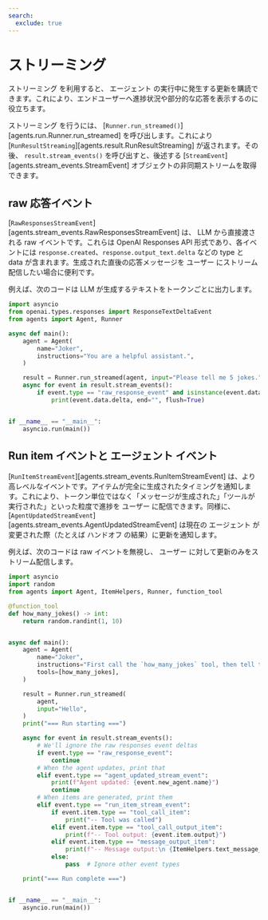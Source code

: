 ```yaml
---
search:
  exclude: true
---
```

# ストリーミング

ストリーミング を利用すると、 エージェント の実行中に発生する更新を購読できます。これにより、エンドユーザーへ進捗状況や部分的な応答を表示するのに役立ちます。

ストリーミング を行うには、 [`Runner.run_streamed()`][agents.run.Runner.run_streamed] を呼び出します。これにより [`RunResultStreaming`][agents.result.RunResultStreaming] が返されます。その後、 `result.stream_events()` を呼び出すと、後述する [`StreamEvent`][agents.stream_events.StreamEvent] オブジェクトの非同期ストリームを取得できます。

## raw 応答イベント

[`RawResponsesStreamEvent`][agents.stream_events.RawResponsesStreamEvent] は、 LLM から直接渡される raw イベントです。これらは OpenAI Responses API 形式であり、各イベントには `response.created`、`response.output_text.delta` などの type と data が含まれます。生成された直後の応答メッセージを ユーザー にストリーム配信したい場合に便利です。

例えば、次のコードは LLM が生成するテキストをトークンごとに出力します。

```python
import asyncio
from openai.types.responses import ResponseTextDeltaEvent
from agents import Agent, Runner

async def main():
    agent = Agent(
        name="Joker",
        instructions="You are a helpful assistant.",
    )

    result = Runner.run_streamed(agent, input="Please tell me 5 jokes.")
    async for event in result.stream_events():
        if event.type == "raw_response_event" and isinstance(event.data, ResponseTextDeltaEvent):
            print(event.data.delta, end="", flush=True)


if __name__ == "__main__":
    asyncio.run(main())
```

## Run item イベントと エージェント イベント

[`RunItemStreamEvent`][agents.stream_events.RunItemStreamEvent] は、より高レベルなイベントです。アイテムが完全に生成されたタイミングを通知します。これにより、トークン単位ではなく「メッセージが生成された」「ツールが実行された」といった粒度で進捗を ユーザー に配信できます。同様に、 [`AgentUpdatedStreamEvent`][agents.stream_events.AgentUpdatedStreamEvent] は現在の エージェント が変更された際（たとえば ハンドオフ の結果）に更新を通知します。

例えば、次のコードは raw イベントを無視し、 ユーザー に対して更新のみをストリーム配信します。

```python
import asyncio
import random
from agents import Agent, ItemHelpers, Runner, function_tool

@function_tool
def how_many_jokes() -> int:
    return random.randint(1, 10)


async def main():
    agent = Agent(
        name="Joker",
        instructions="First call the `how_many_jokes` tool, then tell that many jokes.",
        tools=[how_many_jokes],
    )

    result = Runner.run_streamed(
        agent,
        input="Hello",
    )
    print("=== Run starting ===")

    async for event in result.stream_events():
        # We'll ignore the raw responses event deltas
        if event.type == "raw_response_event":
            continue
        # When the agent updates, print that
        elif event.type == "agent_updated_stream_event":
            print(f"Agent updated: {event.new_agent.name}")
            continue
        # When items are generated, print them
        elif event.type == "run_item_stream_event":
            if event.item.type == "tool_call_item":
                print("-- Tool was called")
            elif event.item.type == "tool_call_output_item":
                print(f"-- Tool output: {event.item.output}")
            elif event.item.type == "message_output_item":
                print(f"-- Message output:\n {ItemHelpers.text_message_output(event.item)}")
            else:
                pass  # Ignore other event types

    print("=== Run complete ===")


if __name__ == "__main__":
    asyncio.run(main())
```